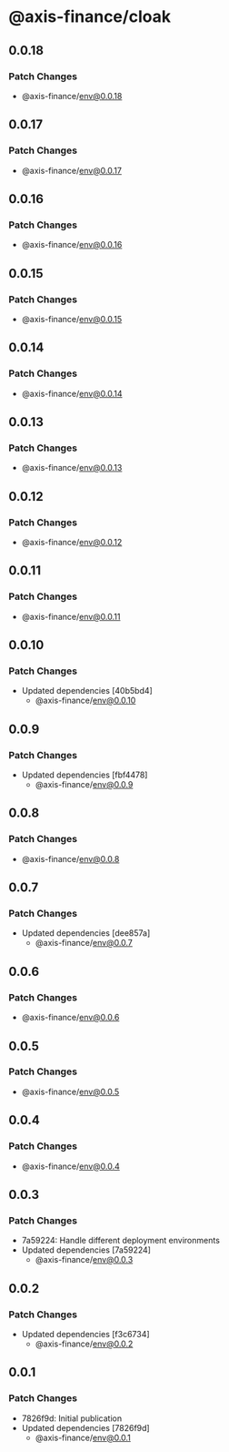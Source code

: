 # @axis-finance/cloak

## 0.0.18

### Patch Changes

- @axis-finance/env@0.0.18

## 0.0.17

### Patch Changes

- @axis-finance/env@0.0.17

## 0.0.16

### Patch Changes

- @axis-finance/env@0.0.16

## 0.0.15

### Patch Changes

- @axis-finance/env@0.0.15

## 0.0.14

### Patch Changes

- @axis-finance/env@0.0.14

## 0.0.13

### Patch Changes

- @axis-finance/env@0.0.13

## 0.0.12

### Patch Changes

- @axis-finance/env@0.0.12

## 0.0.11

### Patch Changes

- @axis-finance/env@0.0.11

## 0.0.10

### Patch Changes

- Updated dependencies [40b5bd4]
  - @axis-finance/env@0.0.10

## 0.0.9

### Patch Changes

- Updated dependencies [fbf4478]
  - @axis-finance/env@0.0.9

## 0.0.8

### Patch Changes

- @axis-finance/env@0.0.8

## 0.0.7

### Patch Changes

- Updated dependencies [dee857a]
  - @axis-finance/env@0.0.7

## 0.0.6

### Patch Changes

- @axis-finance/env@0.0.6

## 0.0.5

### Patch Changes

- @axis-finance/env@0.0.5

## 0.0.4

### Patch Changes

- @axis-finance/env@0.0.4

## 0.0.3

### Patch Changes

- 7a59224: Handle different deployment environments
- Updated dependencies [7a59224]
  - @axis-finance/env@0.0.3

## 0.0.2

### Patch Changes

- Updated dependencies [f3c6734]
  - @axis-finance/env@0.0.2

## 0.0.1

### Patch Changes

- 7826f9d: Initial publication
- Updated dependencies [7826f9d]
  - @axis-finance/env@0.0.1
